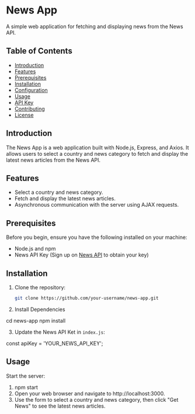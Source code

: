 # News App

A simple web application for fetching and displaying news from the News API.

## Table of Contents
- [Introduction](#introduction)
- [Features](#features)
- [Prerequisites](#prerequisites)
- [Installation](#installation)
- [Configuration](#configuration)
- [Usage](#usage)
- [API Key](#api-key)
- [Contributing](#contributing)
- [License](#license)

## Introduction

The News App is a web application built with Node.js, Express, and Axios. It allows users to select a country and news category to fetch and display the latest news articles from the News API.

## Features

- Select a country and news category.
- Fetch and display the latest news articles.
- Asynchronous communication with the server using AJAX requests.

## Prerequisites

Before you begin, ensure you have the following installed on your machine:

- Node.js and npm
- News API Key (Sign up on [News API](https://newsapi.org/) to obtain your key)

## Installation

1. Clone the repository:

   ```bash
   git clone https://github.com/your-username/news-app.git

2. Install Dependencies

  cd news-app
  npm install

3. Update the News API Ket in `index.js`:

  const apiKey = 'YOUR_NEWS_API_KEY';

## Usage
  Start the server:
  1. npm start
  2. Open your web browser and navigate to http://localhost:3000.
  3. Use the form to select a country and news category, then click "Get News" to see the latest news articles.
